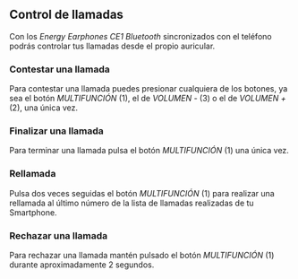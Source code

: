 ## Control de llamadas

Con los *Energy Earphones CE1 Bluetooth* sincronizados con el teléfono podrás controlar tus llamadas desde el propio auricular.

### Contestar una llamada
Para contestar una llamada puedes presionar cualquiera de los botones, ya sea el botón *MULTIFUNCIÓN* (1), el de *VOLUMEN -* (3) o el de *VOLUMEN  +* (2), una única vez.

### Finalizar una llamada
Para terminar una llamada pulsa el botón *MULTIFUNCIÓN* (1) una única vez.

### Rellamada
Pulsa dos veces seguidas el botón *MULTIFUNCIÓN* (1) para realizar una rellamada al último número de la lista de llamadas realizadas de tu Smartphone.

### Rechazar una llamada
Para rechazar una llamada mantén pulsado el botón *MULTIFUNCIÓN* (1) durante aproximadamente 2 segundos.
